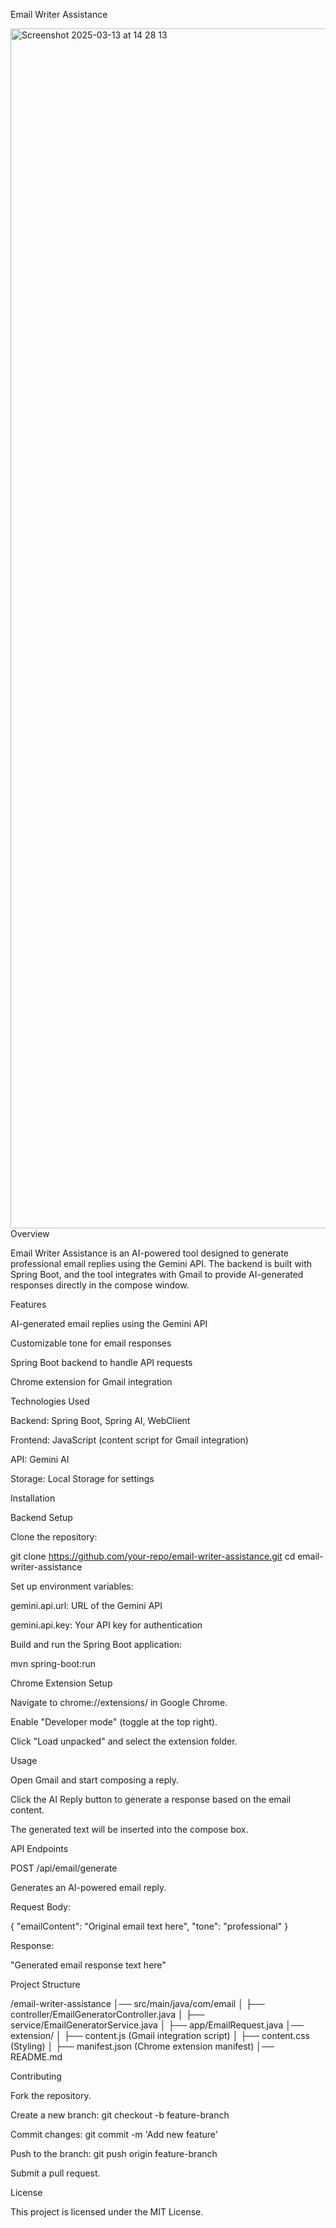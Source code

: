 Email Writer Assistance

<img width="1920" alt="Screenshot 2025-03-13 at 14 28 13" src="https://github.com/user-attachments/assets/c45a870c-215b-44a2-8cd4-3a4bbef18afb" />
Overview


Email Writer Assistance is an AI-powered tool designed to generate professional email replies using the Gemini API. The backend is built with Spring Boot, and the tool integrates with Gmail to provide AI-generated responses directly in the compose window.

Features

AI-generated email replies using the Gemini API

Customizable tone for email responses

Spring Boot backend to handle API requests

Chrome extension for Gmail integration

Technologies Used

Backend: Spring Boot, Spring AI, WebClient

Frontend: JavaScript (content script for Gmail integration)

API: Gemini AI

Storage: Local Storage for settings

Installation

Backend Setup

Clone the repository:

git clone https://github.com/your-repo/email-writer-assistance.git
cd email-writer-assistance

Set up environment variables:

gemini.api.url: URL of the Gemini API

gemini.api.key: Your API key for authentication

Build and run the Spring Boot application:

mvn spring-boot:run

Chrome Extension Setup

Navigate to chrome://extensions/ in Google Chrome.

Enable "Developer mode" (toggle at the top right).

Click "Load unpacked" and select the extension folder.

Usage

Open Gmail and start composing a reply.

Click the AI Reply button to generate a response based on the email content.

The generated text will be inserted into the compose box.

API Endpoints

POST /api/email/generate

Generates an AI-powered email reply.

Request Body:

{
  "emailContent": "Original email text here",
  "tone": "professional"
}

Response:

"Generated email response text here"

Project Structure

/email-writer-assistance
│── src/main/java/com/email
│   ├── controller/EmailGeneratorController.java
│   ├── service/EmailGeneratorService.java
│   ├── app/EmailRequest.java
│── extension/
│   ├── content.js (Gmail integration script)
│   ├── content.css (Styling)
│   ├── manifest.json (Chrome extension manifest)
│── README.md

Contributing

Fork the repository.

Create a new branch: git checkout -b feature-branch

Commit changes: git commit -m 'Add new feature'

Push to the branch: git push origin feature-branch

Submit a pull request.

License

This project is licensed under the MIT License.


